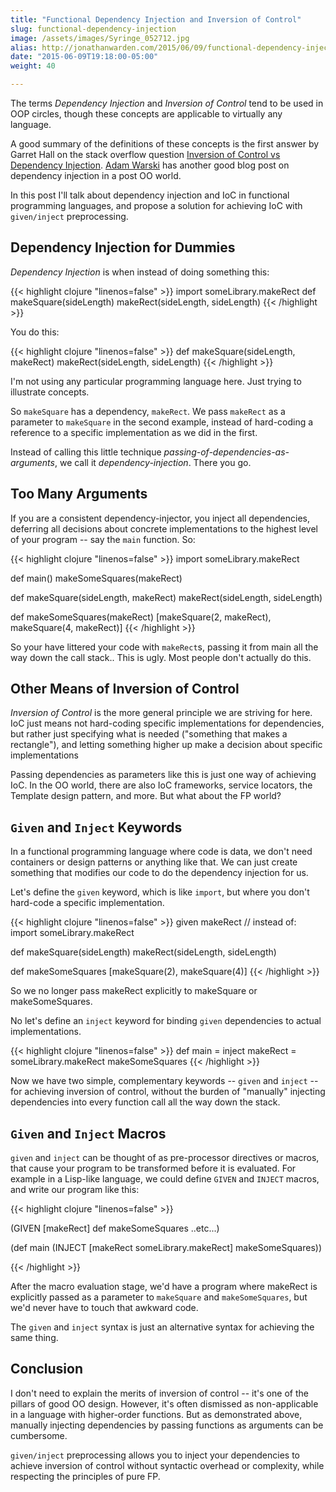 ```yaml
---
title: "Functional Dependency Injection and Inversion of Control"
slug: functional-dependency-injection
image: /assets/images/Syringe_052712.jpg
alias: http://jonathanwarden.com/2015/06/09/functional-dependency-injection/
date: "2015-06-09T19:18:00-05:00"
weight: 40

---
```


The terms *Dependency Injection* and *Inversion of Control* tend to be used in OOP circles, though these concepts are applicable to virtually any language.

A good summary of the definitions of these concepts is the first answer by Garret Hall on the stack overflow question <a href="http://stackoverflow.com/questions/6550700/inversion-of-control-vs-dependency-injection">Inversion of Control vs Dependency Injection</a>. <a href="http://www.warski.org/blog/2015/02/in-todays-post-oo-world-is-dependency-injection-still-relevant/">Adam Warski</a> has another good blog post on dependency injection in a post OO world.

In this post I'll talk about dependency injection and IoC in functional programming languages, and propose a solution for achieving IoC with `given/inject` preprocessing.

## Dependency Injection for Dummies

*Dependency Injection* is when instead of doing something this:


{{< highlight clojure "linenos=false" >}}
import someLibrary.makeRect
def makeSquare(sideLength)
	 makeRect(sideLength, sideLength)
{{< /highlight >}}

You do this:

{{< highlight clojure "linenos=false" >}}
def makeSquare(sideLength, makeRect)
	makeRect(sideLength, sideLength)
{{< /highlight >}}

I'm not using any particular programming language here.  Just trying to illustrate concepts.

So `makeSquare` has a dependency, `makeRect`. We pass `makeRect` as a parameter to `makeSquare` in the second example, instead of hard-coding a reference to a specific implementation as we did in the first.

Instead of calling this little technique *passing-of-dependencies-as-arguments*, we call it *dependency-injection*.  There you go.

## Too Many Arguments

If you are a consistent dependency-injector, you inject all dependencies, deferring all decisions about concrete implementations to the highest level of your program -- say the `main` function.  So:

{{< highlight clojure "linenos=false" >}}
import someLibrary.makeRect

def main()
  makeSomeSquares(makeRect)

def makeSquare(sideLength, makeRect)
	 makeRect(sideLength, sideLength)

def makeSomeSquares(makeRect) 
	[makeSquare(2, makeRect), makeSquare(4, makeRect)]
{{< /highlight >}}


So your have littered your code with `makeRect`s, passing it from main all the way down the call stack.. This is ugly. Most people don't actually do this.

## Other Means of Inversion of Control

*Inversion of Control* is the more general principle we are striving for here.  IoC just means not hard-coding specific implementations for dependencies, but rather just specifying what is needed ("something that makes a rectangle"), and letting something higher up make a decision about specific implementations

Passing dependencies as parameters like this is just one way of achieving IoC. In the OO world, there are also IoC frameworks, service locators, the Template design pattern, and more.  But what about the FP world?

## `Given` and `Inject` Keywords

In a functional programming language where code is data, we don't need containers or design patterns or anything like that.   We can just create something that modifies our code to do the dependency injection for us.

Let's define the `given` keyword, which is like `import`, but where you don't hard-code a specific implementation.

{{< highlight clojure "linenos=false" >}}
given makeRect // instead of: import someLibrary.makeRect

def makeSquare(sideLength)
	makeRect(sideLength, sideLength)

def makeSomeSquares
	[makeSquare(2), makeSquare(4)]
{{< /highlight >}}

So we no longer pass makeRect explicitly to makeSquare or makeSomeSquares.

No let's define an `inject` keyword for binding `given` dependencies to actual implementations.

{{< highlight clojure "linenos=false" >}}
def main =
  inject makeRect = someLibrary.makeRect
  makeSomeSquares
{{< /highlight >}}

Now we have two simple, complementary keywords -- `given` and `inject` -- for achieving inversion of control, without the burden of "manually" injecting dependencies into every function call all the way down the stack.

## `Given` and `Inject` Macros

`given` and `inject` can be thought of as pre-processor directives or macros, that cause your program to be transformed before it is evaluated.  For example in a Lisp-like language, we could define `GIVEN` and `INJECT` macros, and write our program like this:

{{< highlight clojure "linenos=false" >}}

(GIVEN [makeRect]
	def makeSomeSquares ..etc...)

(def main
	(INJECT [makeRect someLibrary.makeRect]
		makeSomeSquares))

{{< /highlight >}}

After the macro evaluation stage, we'd have a program where makeRect is explicitly passed as a parameter to `makeSquare` and `makeSomeSquares`, but we'd never have to touch that awkward code.

The `given` and `inject` syntax is just an alternative syntax for achieving the same thing.

## Conclusion

I don't need to explain the merits of inversion of control -- it's one of the pillars of good OO design.  However, it's often dismissed as non-applicable in a language with higher-order functions.  But as demonstrated above, manually injecting dependencies by passing functions as arguments can be cumbersome.

`given/inject` preprocessing allows you to inject your dependencies to achieve inversion of control without syntactic overhead or complexity, while respecting the principles of pure FP.
